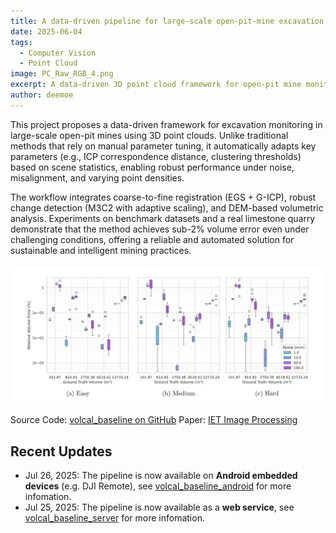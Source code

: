 ```yaml
---
title: A data-driven pipeline for large-scale open-pit-mine excavation monitoring from multi-temporal 3-D point clouds
date: 2025-06-04
tags:
  - Computer Vision
  - Point Cloud
image: PC_Raw_RGB_4.png
excerpt: A data-driven 3D point cloud framework for open-pit mine monitoring that automatically adapts parameters, integrates registration, change detection, and DEM-based volume analysis, achieving high accuracy and robustness even under noise and misalignment.
author: deemoe
---
```


This project proposes a data-driven framework for excavation monitoring in large-scale open-pit mines using 3D point clouds. Unlike traditional methods that rely on manual parameter tuning, it automatically adapts key parameters (e.g., ICP correspondence distance, clustering thresholds) based on scene statistics, enabling robust performance under noise, misalignment, and varying point densities.

The workflow integrates coarse-to-fine registration (EGS + G-ICP), robust change detection (M3C2 with adaptive scaling), and DEM-based volumetric analysis. Experiments on benchmark datasets and a real limestone quarry demonstrate that the method achieves sub-2% volume error even under challenging conditions, offering a reliable and automated solution for sustainable and intelligent mining practices.

![result](ipr270130-fig-0005-m.jpg)

Source Code: [volcal_baseline on GitHub](https://github.com/deemoe404/volcal_baseline)
Paper: [IET Image Processing](https://doi.org/10.1049/ipr2.70130)

## Recent Updates

- Jul 26, 2025: The pipeline is now available on **Android embedded devices** (e.g. DJI Remote), see [volcal_baseline_android](https://github.com/deemoe404/volcal_baseline_android) for more infomation.
- Jul 25, 2025: The pipeline is now available as a **web service**, see [volcal_baseline_server](https://github.com/deemoe404/volcal_baseline_server) for more infomation.
